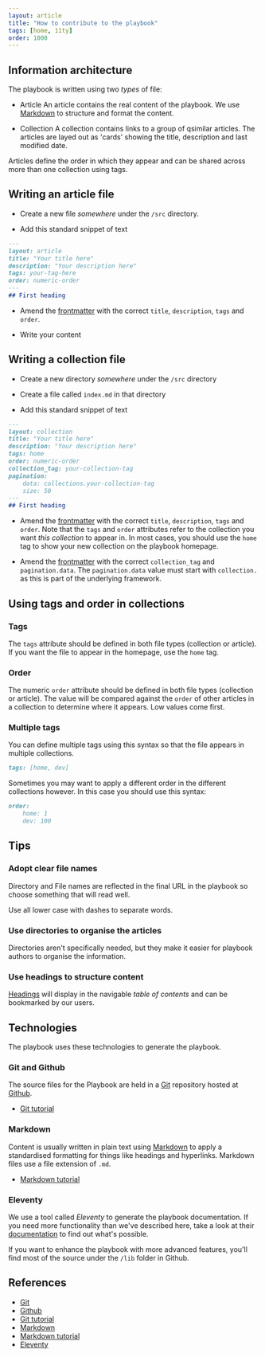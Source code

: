 ```yaml
---
layout: article
title: "How to contribute to the playbook"
tags: [home, 11ty]
order: 1000
---
```

## Information architecture

The playbook is written using two _types_ of file:

* Article
  An article contains the real content of the playbook.
  We use [Markdown][commonmark_tutorial] to structure and format the content.

* Collection
  A collection contains links to a group of qsimilar articles. The articles are layed out as 'cards' showing the title, description and last modified date.

Articles define the order in which they appear and can be shared across more than one collection using tags.

## Writing an article file

* Create a new file _somewhere_ under the `/src` directory.

* Add this standard snippet of text

```markdown
---
layout: article
title: "Your title here"
description: "Your description here"
tags: your-tag-here
order: numeric-order
---
## First heading
```

* Amend the [frontmatter][11ty_frontmatter] with the correct `title`, `description`, `tags` and `order`.

* Write your content

## Writing a collection file

* Create a new directory _somewhere_ under the `/src` directory

* Create a file called `index.md` in that directory

* Add this standard snippet of text

```markdown
---
layout: collection
title: "Your title here"
description: "Your description here"
tags: home
order: numeric-order
collection_tag: your-collection-tag
pagination:
    data: collections.your-collection-tag
    size: 50
---
## First heading
```

* Amend the [frontmatter][11ty_frontmatter] with the correct `title`, `description`, `tags` and `order`.
  Note that the `tags` and `order` attributes refer to the collection you want _this collection_ to appear in. In most cases, you should use the `home` tag to show your new collection on the playbook homepage.

* Amend the [frontmatter][11ty_frontmatter] with the correct `collection_tag` and `pagination.data`.
  The `pagination.data` value must start with `collection.` as this is part of the underlying framework.

## Using tags and order in collections

### Tags

The `tags` attribute should be defined in both file types (collection or article). If you want the file to appear in the homepage, use the `home` tag.

### Order

The numeric `order` attribute should be defined in both file types (collection or article). The value will be compared against the `order` of other articles in a collection to determine where it appears. Low values come first.

### Multiple tags

You can define multiple tags using this syntax so that the file appears in multiple collections.

```markdown
tags: [home, dev]
```

Sometimes you may want to apply a different order in the different collections however. In this case you should use this syntax:

```markdown
order:
    home: 1
    dev: 100
```

## Tips

### Adopt clear file names

Directory and File names are reflected in the final URL in the playbook so choose something that will read well.

Use all lower case with dashes to separate words.

### Use directories to organise the articles

Directories aren't specifically needed, but they make it easier for playbook authors to organise the information.

### Use headings to structure content

[Headings][commonmark_tutorial_headings] will display in the navigable _table of contents_ and can be bookmarked by our users.

## Technologies

The playbook uses these technologies to generate the playbook.

### Git and Github

The source files for the Playbook are held in a [Git][git] repository hosted at [Github][github_nhsbsa_digital_playbook].

* [Git tutorial][git_tutorial]

### Markdown

Content is usually written in plain text using [Markdown][commonmark] to apply a standardised formatting for things like headings and hyperlinks. Markdown files use a file extension of `.md`.

* [Markdown tutorial][commonmark_tutorial]

### Eleventy

We use a tool called _Eleventy_ to generate the playbook documentation. If you need more functionality than we've described here, take a look at their [documentation][11ty] to find out what's possible.

If you want to enhance the playbook with more advanced features, you'll find most of the source under the `/lib` folder in Github.

## References

* [Git][git]
* [Github][github_nhsbsa_digital_playbook]
* [Git tutorial][git_tutorial]
* [Markdown][commonmark]
* [Markdown tutorial][commonmark_tutorial]
* [Eleventy][11ty]

[github_nhsbsa_digital_playbook]: <https://github.com/nhsbsa/nhsbsa-digital-playbook>
[Git]: <https://git-scm.com/>
[git_tutorial]: <https://product.hubspot.com/blog/git-and-github-tutorial-for-beginners>
[commonmark]: <https://spec.commonmark.org/0.30/>
[commonmark_tutorial]: <https://commonmark.org/help/tutorial/>
[commonmark_tutorial_headings]: <https://commonmark.org/help/tutorial/04-headings.html>
[11ty]: <https://www.11ty.dev/docs/>
[11ty_frontmatter]: <https://www.11ty.dev/docs/data-frontmatter/>
